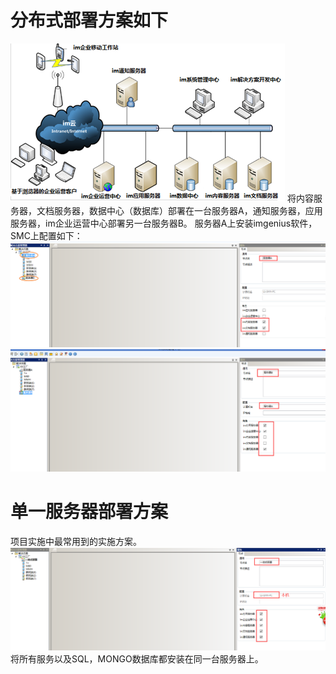 # 分布式部署方案如下
![](./images/分布式部署.png)
将内容服务器，文档服务器，数据中心（数据库）部署在一台服务器A，通知服务器，应用服务器，im企业运营中心部署另一台服务器B。
服务器A上安装imgenius软件，SMC上配置如下：
![](./images/服务器A.png)
![](./images/服务器B.png)
# 单一服务器部署方案
项目实施中最常用到的实施方案。
![](./images/一体式部署.png)
将所有服务以及SQL，MONGO数据库都安装在同一台服务器上。
